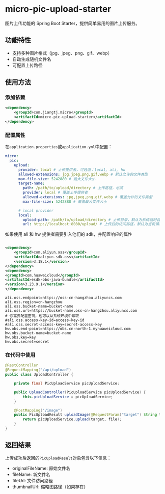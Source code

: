 # micro-pic-upload-starter

图片上传功能的 Spring Boot Starter，提供简单易用的图片上传服务。

## 功能特性

- 支持多种图片格式（jpg、jpeg、png、gif、webp）
- 自动生成随机文件名
- 可配置上传路径

## 使用方法

### 添加依赖

```xml
<dependency>
    <groupId>com.jiangtj.micro</groupId>
    <artifactId>micro-pic-upload-starter</artifactId>
</dependency>
```

### 配置属性

在`application.properties`或`application.yml`中配置：

```yaml
micro:
  pic:
    upload:
      provider: local # 上传提供者，可选值：local, ali, hw
      allowed-extensions: jpg,jpeg,png,gif,webp # 默认允许的文件类型
      max-file-size: 5242880 # 最大文件大小
      target-name:
        path: /path/to/upload/directory # 上传路径，必须
        provider: local # 覆盖上传提供者
        allowed-extensions: jpg,jpeg,png,gif,webp # 覆盖允许的文件类型
        max-file-size: 5242880 # 覆盖最大文件大小

      # local provider
      local:
        upload-path: /path/to/upload/directory # 上传目录，默认为系统临时目录
        url: http://localhost:8080/upload/ # 上传后的访问路径，默认为当前请求路径
```

如果使用 ali 和 hw 提供者需要引入他们的 sdk，并配置响应的属性

```xml

<dependency>
    <groupId>com.aliyun.oss</groupId>
    <artifactId>aliyun-sdk-oss</artifactId>
    <version>3.18.1</version>
</dependency>
<dependency>
<groupId>com.huaweicloud</groupId>
<artifactId>esdk-obs-java-bundle</artifactId>
<version>3.23.9.1</version>
</dependency>
```

```properties
ali.oss.endpoint=https://oss-cn-hangzhou.aliyuncs.com
ali.oss.region=cn-hangzhou
ali.oss.bucket-name=bucket-name
ali.oss.url=https://bucket-name.oss-cn-hangzhou.aliyuncs.com
# 你需要配置密钥，也可以从系统环境中读取
#ali.oss.access-key-id=access-key-id
#ali.oss.secret-access-key=secret-access-key
hw.obs.end-point=https://obs.cn-north-1.myhuaweicloud.com
hw.obs.bucket-name=bucket-name
hw.obs.key=key
hw.obs.secret=secret
```

### 在代码中使用

```java
@RestController
@RequestMapping("/api/upload")
public class UploadController {

    private final PicUploadService picUploadService;

    public UploadController(PicUploadService picUploadService) {
        this.picUploadService = picUploadService;
    }

    @PostMapping("/image")
    public PicUploadResult uploadImage(@RequestParam("target") String target, @RequestParam("file") MultipartFile file) throws IOException {
        return picUploadService.upload(target, file);
    }
}
```

## 返回结果

上传成功后返回的`PicUploadResult`对象包含以下信息：

- originalFileName: 原始文件名
- fileName: 新文件名
- fileUrl: 文件访问路径
- thumbnailUrl: 缩略图路径（如果存在）

